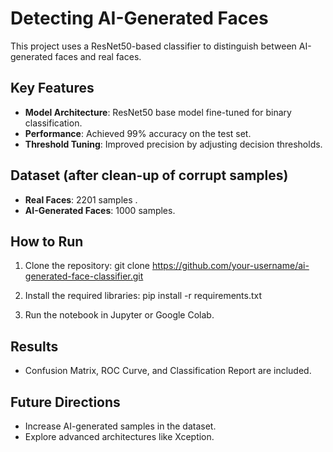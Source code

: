 # Detecting AI-Generated Faces

This project uses a ResNet50-based classifier to distinguish between AI-generated faces and real faces.

## Key Features
- **Model Architecture**: ResNet50 base model fine-tuned for binary classification.
- **Performance**: Achieved 99% accuracy on the test set.
- **Threshold Tuning**: Improved precision by adjusting decision thresholds.

## Dataset (after clean-up of corrupt samples)
- **Real Faces**: 2201 samples .
- **AI-Generated Faces**: 1000 samples.

## How to Run
1. Clone the repository:
git clone https://github.com/your-username/ai-generated-face-classifier.git

2. Install the required libraries:
pip install -r requirements.txt

3. Run the notebook in Jupyter or Google Colab.

## Results
- Confusion Matrix, ROC Curve, and Classification Report are included.

## Future Directions
- Increase AI-generated samples in the dataset.
- Explore advanced architectures like Xception.
